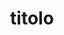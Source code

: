 --- 
schema: default 
title: titolo
notes: >-
  notes
organization: DataScientia Foundation
resources:
  - name: mod_res
    url: >-
  
format: owl
description: >-
  description
license: CC0
status: status
byteSize: byte
issued: iss_res
language: lang_res
modified: mod_res
OntologyEngineeringTool: ont-enf-toll
ontologyLanguage: ont_lan
ontologySyntax: ont_synt
example: Unkown
ReferenceLKRepository: ref_LK
referenceOntology: ref_onto
referenceDatasets: ref_dataset
distribution: dist
keyword: key
publisher: pub
category:
  - Upper-level
versionNotes: v_notes
landingPage: landing
accessRigths: access
creator: creator
hasVersion: has_v
isVersionOf: is-v-of
issued: iss
modified: mod
language: lang
provenance: >-
  "prov"
page: page
wasGeneratedBy: was-g
versionInfo: v-info
formalityLevel: questo-metti a default in base a selection
OntologyEngineeringMethodology: ont-eng-metth
acronym: acro
CompetencyQuestion: null
preferredNamespacePrefix: pre-nam
toDoList: todo 
namespacesGenerated: name-g 
namespacesReused: name-reus 
datasetLevel: dataset 
spatialExtent: statial 
temporalExtent: temporal 
---